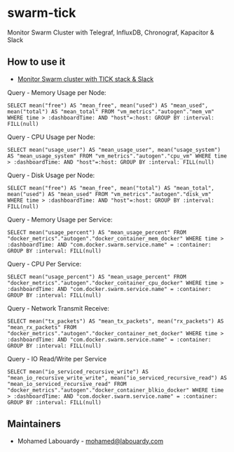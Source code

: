 # swarm-tick

Monitor Swarm Cluster with Telegraf, InfluxDB, Chronograf, Kapacitor & Slack


## How to use it

* [Monitor Swarm cluster with TICK stack & Slack](https://hackernoon.com/monitor-swarm-cluster-with-tick-stack-slack-3aaa6483d44a)


Query - Memory Usage per Node:

```
SELECT mean("free") AS "mean_free", mean("used") AS "mean_used", mean("total") AS "mean_total" FROM "vm_metrics"."autogen"."mem_vm" WHERE time > :dashboardTime: AND "host"=:host: GROUP BY :interval: FILL(null)
```

Query - CPU Usage per Node:

```
SELECT mean("usage_user") AS "mean_usage_user", mean("usage_system") AS "mean_usage_system" FROM "vm_metrics"."autogen"."cpu_vm" WHERE time > :dashboardTime: AND "host"=:host: GROUP BY :interval: FILL(null)
```

Query - Disk Usage per Node:

```
SELECT mean("free") AS "mean_free", mean("total") AS "mean_total", mean("used") AS "mean_used" FROM "vm_metrics"."autogen"."disk_vm" WHERE time > :dashboardTime: AND "host"=:host: GROUP BY :interval: FILL(null)
```

Query - Memory Usage per Service:

```
SELECT mean("usage_percent") AS "mean_usage_percent" FROM "docker_metrics"."autogen"."docker_container_mem_docker" WHERE time > :dashboardTime: AND "com.docker.swarm.service.name" = :container: GROUP BY :interval: FILL(null)
```

Query - CPU Per Service:

```
SELECT mean("usage_percent") AS "mean_usage_percent" FROM "docker_metrics"."autogen"."docker_container_cpu_docker" WHERE time > :dashboardTime: AND "com.docker.swarm.service.name" = :container: GROUP BY :interval: FILL(null)
```

Query - Network Transmit Receive:

```
SELECT mean("tx_packets") AS "mean_tx_packets", mean("rx_packets") AS "mean_rx_packets" FROM "docker_metrics"."autogen"."docker_container_net_docker" WHERE time > :dashboardTime: AND "com.docker.swarm.service.name" = :container: GROUP BY :interval: FILL(null)
```

Query - IO Read/Write per Service

```
SELECT mean("io_serviced_recursive_write") AS "mean_io_recursive_write_write", mean("io_serviced_recursive_read") AS "mean_io_serviced_recursive_read" FROM "docker_metrics"."autogen"."docker_container_blkio_docker" WHERE time > :dashboardTime: AND "com.docker.swarm.service.name" = :container: GROUP BY :interval: FILL(null)
```

## Maintainers
* Mohamed Labouardy - mohamed@labouardy.com
